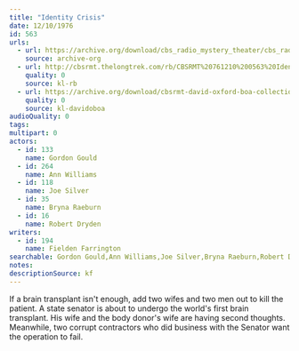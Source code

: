 ```yaml
---
title: "Identity Crisis"
date: 12/10/1976
id: 563
urls: 
  - url: https://archive.org/download/cbs_radio_mystery_theater/cbs_radio_mystery_theater-0551-0600.zip/cbs_radio_mystery_theater-0551-0600%2Fcbsrmt_0563_identity_crisis.mp3
    source: archive-org
  - url: http://cbsrmt.thelongtrek.com/rb/CBSRMT%20761210%200563%20Identity%20Crisis_wbbm_rb.mp3
    quality: 0
    source: kl-rb
  - url: https://archive.org/download/cbsrmt-david-oxford-boa-collection/CBSRMT-761210-0563-Identity-Crisis-(128-44)_KIRO-{BoA}.mp3
    quality: 0
    source: kl-davidoboa
audioQuality: 0
tags: 
multipart: 0
actors:  
  - id: 133
    name: Gordon Gould  
  - id: 264
    name: Ann Williams  
  - id: 118
    name: Joe Silver  
  - id: 35
    name: Bryna Raeburn  
  - id: 16
    name: Robert Dryden
writers:  
  - id: 194
    name: Fielden Farrington
searchable: Gordon Gould,Ann Williams,Joe Silver,Bryna Raeburn,Robert Dryden Fielden Farrington
notes: 
descriptionSource: kf
---
```

If a brain transplant isn't enough, add two wifes and two men out to kill the patient. A state senator is about to undergo the world's first brain transplant. His wife and the body donor's wife are having second thoughts. Meanwhile, two corrupt contractors who did business with the Senator want the operation to fail.